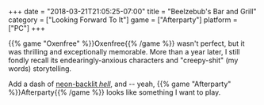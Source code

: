 +++
date = "2018-03-21T21:05:25-07:00"
title = "Beelzebub's Bar and Grill"
category = ["Looking Forward To It"]
game = ["Afterparty"]
platform = ["PC"]
+++

{{% game "Oxenfree" %}}Oxenfree{{% /game %}} wasn't perfect, but it was thrilling and exceptionally memorable.  More than a year later, I still fondly recall its endearingly-anxious characters and "creepy-shit" (my words) storytelling.

Add a dash of <a href="http://nightschoolstudio.com/afterparty/">neon-backlit <i>hell</i></a>, and -- yeah, {{% game "Afterparty" %}}Afterparty{{% /game %}} looks like something I want to play.
